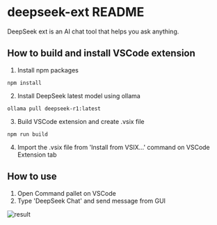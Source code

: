 # deepseek-ext README
DeepSeek ext is an AI chat tool that helps you ask anything.

## How to build and install VSCode extension

1. Install npm packages
```
npm install
```

2. Install DeepSeek latest model using ollama
```
ollama pull deepseek-r1:latest
```

3. Build VSCode extension and create .vsix file
```
npm run build
```

4. Import the .vsix file from 'Install from VSIX...' command on VSCode Extension tab

## How to use
1. Open Command pallet on VSCode
2. Type 'DeepSeek Chat' and send message from GUI

![result](./ret.gif)
